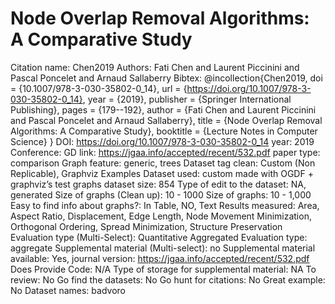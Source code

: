 # Node Overlap Removal Algorithms: A Comparative Study

Citation name: Chen2019
Authors: Fati Chen and Laurent Piccinini and Pascal Poncelet and Arnaud Sallaberry
Bibtex: @incollection{Chen2019,
doi = {10.1007/978-3-030-35802-0_14},
url = {https://doi.org/10.1007/978-3-030-35802-0_14},
year = {2019},
publisher = {Springer International Publishing},
pages = {179--192},
author = {Fati Chen and Laurent Piccinini and Pascal Poncelet and Arnaud Sallaberry},
title = {Node Overlap Removal Algorithms: A Comparative Study},
booktitle = {Lecture Notes in Computer Science}
}
DOI: https://doi.org/10.1007/978-3-030-35802-0_14
year: 2019
Conference: GD
link: https://jgaa.info/accepted/recent/532.pdf
paper type: comparison
Graph feature: generic, trees
Dataset tag clean: Custom (Non Replicable), Graphviz Examples
Dataset used: custom made with OGDF + graphviz’s test graphs
dataset size: 854
Type of edit to the dataset: NA, generated
Size of graphs (Clean up): 10 - 1000
Size of graphs: 10 - 1,000
Easy to find info about graphs?: In Table, NO, Text
Results measured: Area, Aspect Ratio, Displacement, Edge Length, Node Movement Minimization, Orthogonal Ordering, Spread Minimization, Structure Preservation
Evaluation type (Multi-Select): Quantitative Aggregated
Evaluation type: aggregate
Supplemental material (Multi-select): no
Supplemental material available: Yes, journal version: https://jgaa.info/accepted/recent/532.pdf
Does Provide Code: N/A
Type of storage for supplemental material: NA
To review: No
Go find the datasets: No
Go hunt for citations: No
Great example: No
Dataset names: badvoro